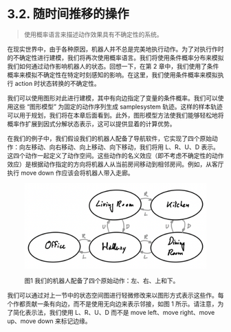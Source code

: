 # 3.2. 随时间推移的操作

> 使用概率语言来描述动作效果具有不确定性的系统。

在现实世界中，由于各种原因，机器人并不总是完美地执行动作。为了对执行作时的不确定性进行建模，我们将再次使用概率语言。我们将使用条件概率分布来模拟我们如何通过动作影响机器人的状态。回想一下，在第 2 章中，我们使用了条件概率来模拟不确定性在特定时刻感知的影响。在这里，我们使用条件概率来模拟执行 action 时状态转换的不确定性。

我们可以使用图形对此进行建模，其中有向边指定了变量的条件概率。我们可以使用这些 “图形模型” 为固定的动作序列生成 samplesystem 轨迹。这样的样本轨迹可以用于规划，我们将在本章后面看到。此外，图形模型方法使我们能够轻松地将概率作扩展到因式分解状态表示，这可以提供显着的计算优势。

在我们的例子中，我们假设我们的机器人配备了导航软件，它实现了四个原始动作：向左移动、向右移动、向上移动、向下移动，我们将用 L、R、U、D 表示。这四个动作一起定义了动作空间。这些动作的名义效应（即不考虑不确定性的动作效应）是根据动作指定的方向将机器人从当前房间移动到相邻房间。例如，从客厅执行 move down 作应该会将机器人带入走廊。

<figure><img src="../.gitbook/assets/image.png" alt=""><figcaption><p>图1 我们的机器人配备了四个原始动作：左、右、上和下。</p></figcaption></figure>

我们可以通过对上一节中的状态空间图进行轻微修改来以图形方式表示这些作。每个作都贡献一条有向边，而不是使用无向边来表示邻接，如图 1 所示。请注意，为了简化表示法，我们使用 L、R、U、D 而不是 move left、move right、move up、move down 来标记边缘。
